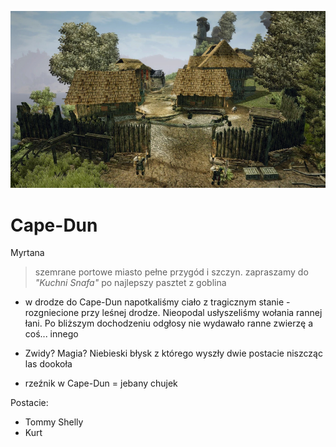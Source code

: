 <p><img src="media/capedun.jpg"></img></p>

# Cape-Dun

<a data-path="Rejony/Myrtana.md">Myrtana</a>

>szemrane portowe miasto pełne przygód i szczyn. zapraszamy do *"Kuchni Snafa"* po najlepszy pasztet z goblina

- w drodze do Cape-Dun napotkaliśmy ciało z tragicznym stanie - rozgniecione przy leśnej drodze. Nieopodal usłyszeliśmy wołania rannej łani. Po bliższym dochodzeniu odgłosy nie wydawało ranne zwierzę a coś... innego

- Zwidy? Magia? Niebieski błysk z którego wyszły dwie postacie niszcząc las dookoła  

- rzeźnik w Cape-Dun = jebany chujek  

Postacie:

- <a data-path="NPC/Tommy Shelly.md">Tommy Shelly</a>
- <a data-path="NPC/Kurt.md">Kurt</a>

